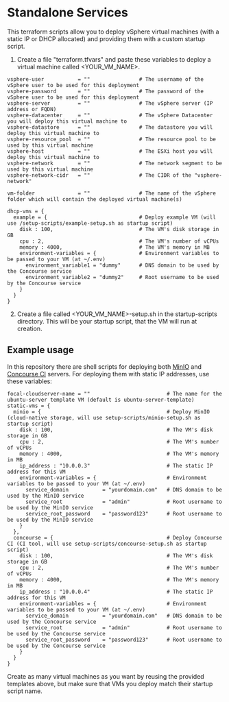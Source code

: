 # Standalone Services

This terraform scripts allow you to deploy vSphere virtual machines (with a static IP or DHCP allocated) and providing them with a custom startup script. 

1. Create a file "terraform.tfvars" and paste these variables to deploy a virtual machine called <YOUR_VM_NAME>.

```
vsphere-user           = ""                # The username of the vSphere user to be used for this deployment
vsphere-password       = ""                # The password of the vSphere user to be used for this deployment
vsphere-server         = ""                # The vSphere server (IP address or FQDN)
vsphere-datacenter     = ""                # The vSphere Datacenter you will deploy this virtual machine to
vsphere-datastore      = ""                # The datastore you will deploy this virtual machine to
vsphere-resource_pool  = ""                # The resource pool to be used by this virtual machine
vsphere-host           = ""                # The ESXi host you will deploy this virtual machine to
vsphere-network        = ""                # The network segment to be used by this virtual machine
vsphere-network-cidr   = ""                # The CIDR of the "vsphere-network"

vm-folder              = ""                # The name of the vSphere folder which will contain the deployed virtual machine(s)

dhcp-vms = {
  example = {                              # Deploy example VM (will use /setup-scripts/example-setup.sh as startup script)
    disk : 100,                            # The VM's disk storage in GB
    cpu : 2,                               # The VM's number of vCPUs
    memory : 4000,                         # The VM's memory in MB
    environment-variables = {              # Environment variables to be passed to your VM (at ~/.env)
      environment_variable1 = "dummy"      # DNS domain to be used by the Concourse service
      environment_variable2 = "dummy2"     # Root username to be used by the Concourse service
    }
  }
}
```

2. Create a file called <YOUR_VM_NAME>-setup.sh in the startup-scripts directory. This will be your startup script, that the VM will run at creation.

## Example usage

In this repository there are shell scripts for deploying both [MinIO](https://min.io/) and [Concourse CI](https://concourse-ci.org/) servers. 
For deploying them with static IP addresses, use these variables:

```
focal-cloudserver-name = ""                         # The name for the ubuntu-server template VM (default is ubuntu-server-template)
static-vms = {
  minio = {                                         # Deploy MinIO (cloud-native storage, will use setup-scripts/minio-setup.sh as startup script)
    disk : 100,                                     # The VM's disk storage in GB
    cpu : 2,                                        # The VM's number of vCPUs
    memory : 4000,                                  # The VM's memory in MB
    ip_address : "10.0.0.3"                         # The static IP address for this VM
    environment-variables = {                       # Environment variables to be passed to your VM (at ~/.env)
      service_domain           = "yourdomain.com"   # DNS domain to be used by the MinIO service
      service_root             = "admin"            # Root username to be used by the MinIO service
      service_root_password    = "password123"      # Root username to be used by the MinIO service
    }
  },
  concourse = {                                     # Deploy Concourse CI (CI tool, will use setup-scripts/concourse-setup.sh as startup script)
    disk : 100,                                     # The VM's disk storage in GB
    cpu : 2,                                        # The VM's number of vCPUs
    memory : 4000,                                  # The VM's memory in MB
    ip_address : "10.0.0.4"                         # The static IP address for this VM
    environment-variables = {                       # Environment variables to be passed to your VM (at ~/.env)
      service_domain           = "yourdomain.com"   # DNS domain to be used by the Concourse service
      service_root             = "admin"            # Root username to be used by the Concourse service
      service_root_password    = "password123"      # Root username to be used by the Concourse service
    }
  }
}
```

Create as many virtual machines as you want by reusing the provided templates above, but make sure that VMs you deploy match their startup script name.

